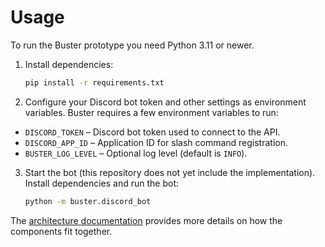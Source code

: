# Usage
To run the Buster prototype you need Python 3.11 or newer.

1. Install dependencies:
   ```bash
   pip install -r requirements.txt
   ```
2. Configure your Discord bot token and other settings as environment variables.
Buster requires a few environment variables to run:

- `DISCORD_TOKEN` – Discord bot token used to connect to the API.
- `DISCORD_APP_ID` – Application ID for slash command registration.
- `BUSTER_LOG_LEVEL` – Optional log level (default is `INFO`).

3. Start the bot (this repository does not yet include the implementation).
Install dependencies and run the bot:

    ```bash
    python -m buster.discord_bot
    ```

The [architecture documentation](architecture.md) provides more details on how the components fit together.
